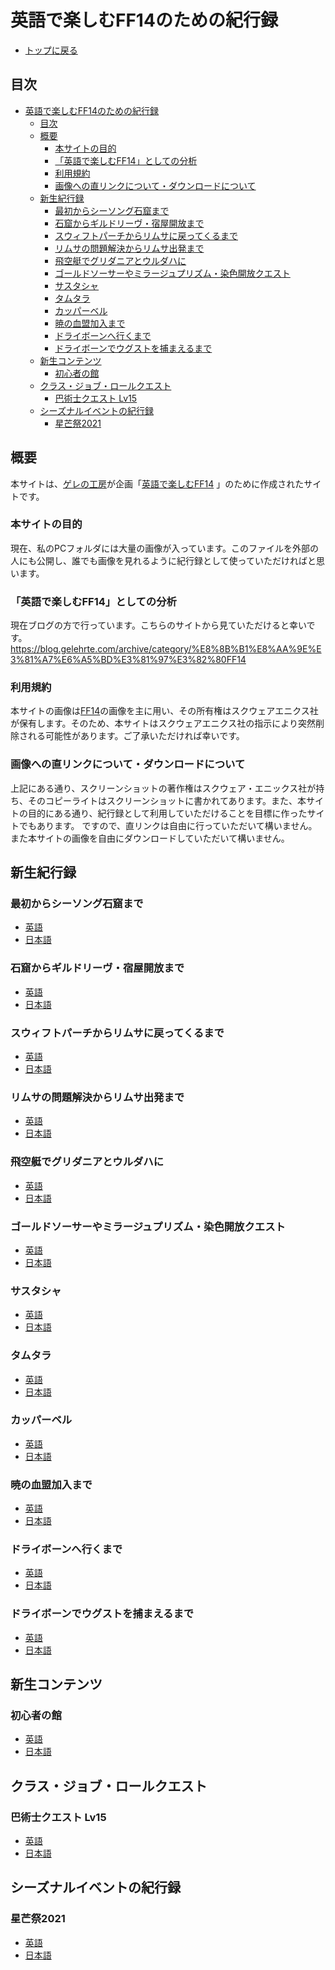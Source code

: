 # 英語で楽しむFF14のための紀行録
- [トップに戻る](../index.html)

## 目次
- [英語で楽しむFF14のための紀行録](#英語で楽しむff14のための紀行録)
  - [目次](#目次)
  - [概要](#概要)
    - [本サイトの目的](#本サイトの目的)
    - [「英語で楽しむFF14」としての分析](#英語で楽しむff14としての分析)
    - [利用規約](#利用規約)
    - [画像への直リンクについて・ダウンロードについて](#画像への直リンクについてダウンロードについて)
  - [新生紀行録](#新生紀行録)
    - [最初からシーソング石窟まで](#最初からシーソング石窟まで)
    - [石窟からギルドリーヴ・宿屋開放まで](#石窟からギルドリーヴ宿屋開放まで)
    - [スウィフトパーチからリムサに戻ってくるまで](#スウィフトパーチからリムサに戻ってくるまで)
    - [リムサの問題解決からリムサ出発まで](#リムサの問題解決からリムサ出発まで)
    - [飛空艇でグリダニアとウルダハに](#飛空艇でグリダニアとウルダハに)
    - [ゴールドソーサーやミラージュプリズム・染色開放クエスト](#ゴールドソーサーやミラージュプリズム染色開放クエスト)
    - [サスタシャ](#サスタシャ)
    - [タムタラ](#タムタラ)
    - [カッパーベル](#カッパーベル)
    - [暁の血盟加入まで](#暁の血盟加入まで)
    - [ドライボーンへ行くまで](#ドライボーンへ行くまで)
    - [ドライボーンでウグストを捕まえるまで](#ドライボーンでウグストを捕まえるまで)
  - [新生コンテンツ](#新生コンテンツ)
    - [初心者の館](#初心者の館)
  - [クラス・ジョブ・ロールクエスト](#クラスジョブロールクエスト)
    - [巴術士クエスト Lv15](#巴術士クエスト-lv15)
  - [シーズナルイベントの紀行録](#シーズナルイベントの紀行録)
    - [星芒祭2021](#星芒祭2021)

## 概要
本サイトは、[ゲレの工房](https://blog.gelehrte.com/)が企画「[英語で楽しむFF14](https://blog.gelehrte.com/archive/category/%E8%8B%B1%E8%AA%9E%E3%81%A7%E6%A5%BD%E3%81%97%E3%82%80FF14) 」のために作成されたサイトです。

### 本サイトの目的
現在、私のPCフォルダには大量の画像が入っています。このファイルを外部の人にも公開し、誰でも画像を見れるように紀行録として使っていただければと思います。

### 「英語で楽しむFF14」としての分析
現在ブログの方で行っています。こちらのサイトから見ていただけると幸いです。
https://blog.gelehrte.com/archive/category/%E8%8B%B1%E8%AA%9E%E3%81%A7%E6%A5%BD%E3%81%97%E3%82%80FF14

### 利用規約
本サイトの画像は[FF14](https://jp.finalfantasyxiv.com/)の画像を主に用い、その所有権はスクウェアエニクス社が保有します。そのため、本サイトはスクウェアエニクス社の指示により突然削除される可能性があります。ご了承いただければ幸いです。

### 画像への直リンクについて・ダウンロードについて
上記にある通り、スクリーンショットの著作権はスクウェア・エニックス社が持ち、そのコピーライトはスクリーンショットに書かれてあります。また、本サイトの目的にある通り、紀行録として利用していただけることを目標に作ったサイトでもあります。
ですので、直リンクは自由に行っていただいて構いません。また本サイトの画像を自由にダウンロードしていただいて構いません。

## 新生紀行録
### 最初からシーソング石窟まで
- [英語](./001_step1/index_e.html)
- [日本語](./001_step1/index_j.html)

### 石窟からギルドリーヴ・宿屋開放まで
- [英語](./001_step2/index_e.html)
- [日本語](./001_step2/index_j.html)

### スウィフトパーチからリムサに戻ってくるまで
- [英語](./001_step3/index_e.html)
- [日本語](./001_step3/index_j.html)

### リムサの問題解決からリムサ出発まで
- [英語](./001_step4/index_e.html)
- [日本語](./001_step4/index_j.html)

### 飛空艇でグリダニアとウルダハに
- [英語](./001_step5/index_e.html)
- [日本語](./001_step5/index_j.html)

### ゴールドソーサーやミラージュプリズム・染色開放クエスト
- [英語](./001_step6/index_e.html)
- [日本語](./001_step6/index_j.html)

### サスタシャ
- [英語](./003_Sastasha/index_e.html)
- [日本語](./003_Sastasha/index_j.html)

### タムタラ
- [英語](./004_Tam-Tara/index_e.html)
- [日本語](./004_Tam-Tara/index_j.html)

### カッパーベル
- [英語](./005_Copperbell/index_e.html)
- [日本語](./005_Copperbell/index_j.html)

### 暁の血盟加入まで
- [英語](./006_The_Scions_of_the_Seventh_Dawn/index_e.html)
- [日本語](./006_The_Scions_of_the_Seventh_Dawn/index_j.html)

### ドライボーンへ行くまで
- [英語](./007_Drybone/index_e.html)
- [日本語](./007_Drybone/index_j.html)

### ドライボーンでウグストを捕まえるまで
- [英語](./008_Ungust/index_e.html)
- [日本語](./008_Ungust/index_j.html)

## 新生コンテンツ
### 初心者の館
- [英語](./contents/a_realm_reborn/the_Hall_of_the_Novice/index_e.html)
- [日本語](./contents/a_realm_reborn/the_Hall_of_the_Novice/index_j.html)

## クラス・ジョブ・ロールクエスト
### 巴術士クエスト Lv15
- [英語](./job_class_quest/Arcanist/15/index_e.html)
- [日本語](./job_class_quest/Arcanist/15/index_j.html)

## シーズナルイベントの紀行録
### 星芒祭2021
- [英語](./special/2021/The_Starlight_Celebration/index_e.html)
- [日本語](./special/2021/The_Starlight_Celebration/index_j.html)